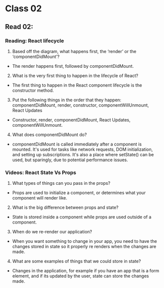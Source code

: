 # Class 02

## Read 02:
### Reading: React lifecycle
1. Based off the diagram, what happens first, the ‘render’ or the ‘componentDidMount’?
 * The render happens first, followed by componentDidMount.

2. What is the very first thing to happen in the lifecycle of React?
* The first thing to happen in the React component lifecycle is the constructor method.

3. Put the following things in the order that they happen: componentDidMount, render, constructor, componentWillUnmount, React Updates
*  Constructor, render, componentDidMount, React Updates, componentWillUnmount.

4. What does componentDidMount do?
* componentDidMount is called immediately after a component is mounted. It's used for tasks like network requests, DOM initialization, and setting up subscriptions. It's also a place where setState() can be used, but sparingly, due to potential performance issues.

### Videos: React State Vs Props
1. What types of things can you pass in the props?
* Props are used to initialize a component, or determines what your component will render like.

2. What is the big difference between props and state?
* State is stored inside a component while props are used outside of a component.

3. When do we re-render our application?
* When you want something to change in your app, you need to have the changes stored in state so it properly re renders when the changes are made.

4. What are some examples of things that we could store in state?
* Changes in the application, for example if you have an app that is a form element, and if its updated by the user, state can store the changes made.